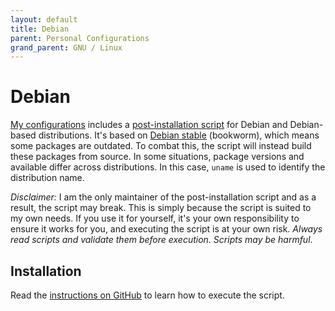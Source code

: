 ```yaml
---
layout: default
title: Debian
parent: Personal Configurations
grand_parent: GNU / Linux
---
```


# Debian
[My configurations](https://github.com/asiangoldfish/neovim-config) includes a [post-installation script](https://github.com/asiangoldfish/neovim-config/blob/main/postinstall_scripts/debian.sh) for Debian and Debian-based distributions. It's based on [Debian stable](https://www.debian.org/releases/stable/) (bookworm), which means some packages are outdated. To combat this, the script will instead build these packages from source. In some situations, package versions and available differ across distributions. In this case, `uname` is used to identify the distribution name.

*Disclaimer:* I am the only maintainer of the post-installation script and as a result, the script may break. This is simply because the script is suited to my own needs. If you use it for yourself, it's your own responsibility to ensure it works for you, and executing the script is at your own risk. *Always read scripts and validate them before execution. Scripts may be harmful*.

## Installation
Read the [instructions on GitHub](https://github.com/asiangoldfish/neovim-config/blob/main/docs/post-installations.md) to learn how to execute the script.
